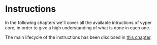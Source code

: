 # Instructions

In the following chapters we'll cover all the available intructions of vyper core, in order to give a high understanding of what is done in each one.

The main lifecycle of the instructions has been disclosed in [this chapter](/lifecycle.md).

